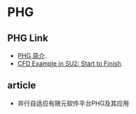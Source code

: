 # PHG

## PHG Link

- [PHG 简介](https://lsec.cc.ac.cn/phg/).
- [CFD Example in SU2: Start to Finish](https://www.youtube.com/watch?v=ZK8_RxVKuUE/).

## article

- 并行自适应有限元软件平台PHG及其应用
